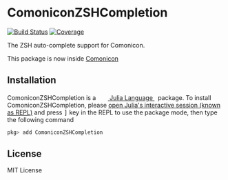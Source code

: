 # ComoniconZSHCompletion

[![Build Status](https://github.com/comonicon/ComoniconZSHCompletion.jl/workflows/CI/badge.svg)](https://github.com/comonicon/ComoniconZSHCompletion.jl/actions)
[![Coverage](https://codecov.io/gh/comonicon/ComoniconZSHCompletion.jl/branch/master/graph/badge.svg)](https://codecov.io/gh/comonicon/ComoniconZSHCompletion.jl)

The ZSH auto-complete support for Comonicon.

This package is now inside [Comonicon](https://github.com/comonicon/Comonicon.jl)

## Installation

<p>
ComoniconZSHCompletion is a &nbsp;
    <a href="https://julialang.org">
        <img src="https://raw.githubusercontent.com/JuliaLang/julia-logo-graphics/master/images/julia.ico" width="16em">
        Julia Language
    </a>
    &nbsp; package. To install ComoniconZSHCompletion,
    please <a href="https://docs.julialang.org/en/v1/manual/getting-started/">open
    Julia's interactive session (known as REPL)</a> and press <kbd>]</kbd> key in the REPL to use the package mode, then type the following command
</p>

```julia
pkg> add ComoniconZSHCompletion
```

## License

MIT License
